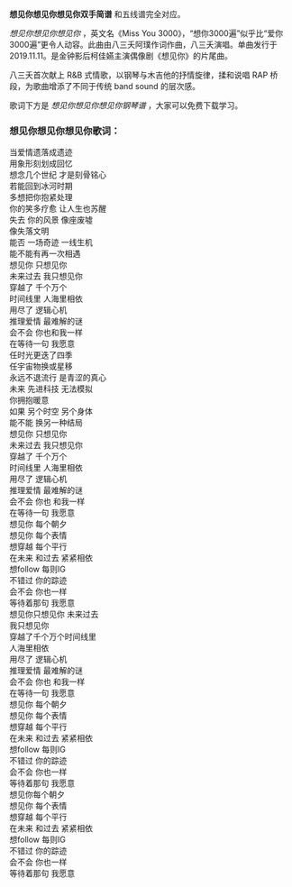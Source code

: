 

**想见你想见你想见你双手简谱** 和五线谱完全对应。

_想见你想见你想见你_ ，英文名《Miss You
3000》，“想你3000遍”似乎比“爱你3000遍”更令人动容。此曲由八三夭阿璞作词作曲，八三夭演唱。单曲发行于2019.11.11。是金钟影后柯佳嬿主演偶像剧《想见你》的片尾曲。

八三夭首次献上 R&B 式情歌，以钢琴与木吉他的抒情旋律，揉和说唱 RAP 桥段，为歌曲增添了不同于传统 band sound 的层次感。

歌词下方是 _想见你想见你想见你钢琴谱_ ，大家可以免费下载学习。

### 想见你想见你想见你歌词：

当爱情遗落成遗迹  
用象形刻划成回忆  
想念几个世纪 才是刻骨铭心  
若能回到冰河时期  
多想把你抱紧处理  
你的笑多疗愈 让人生也苏醒  
失去 你的风景 像座废墟  
像失落文明  
能否 一场奇迹 一线生机  
能不能有再一次相遇  
想见你 只想见你  
未来过去 我只想见你  
穿越了 千个万个  
时间线里 人海里相依  
用尽了 逻辑心机  
推理爱情 最难解的谜  
会不会 你也和我一样  
在等待一句 我愿意  
任时光更迭了四季  
任宇宙物换或星移  
永远不退流行 是青涩的真心  
未来 先进科技 无法模拟  
你拥抱暖意  
如果 另个时空 另个身体  
能不能 换另一种结局  
想见你 只想见你  
未来过去 我只想见你  
穿越了 千个万个  
时间线里 人海里相依  
用尽了 逻辑心机  
推理爱情 最难解的谜  
会不会 你也 和我一样  
在等待一句 我愿意  
想见你 每个朝夕  
想见你 每个表情  
想穿越 每个平行  
在未来 和过去 紧紧相依  
想follow 每则IG  
不错过 你的踪迹  
会不会 你也一样  
等待着那句 我愿意  
想见你只想见你 未来过去  
我只想见你  
穿越了千个万个时间线里  
人海里相依  
用尽了 逻辑心机  
推理爱情 最难解的谜  
会不会 你也 和我一样  
在等待一句 我愿意  
想见你 每个朝夕  
想见你 每个表情  
想穿越 每个平行  
在未来 和过去 紧紧相依  
想follow 每则IG  
不错过 你的踪迹  
会不会 你也一样  
等待着那句 我愿意  
想见你每个朝夕  
想见你 每个表情  
想穿越 每个平行  
在未来 和过去 紧紧相依  
想follow 每则IG  
不错过 你的踪迹  
会不会 你也一样  
等待着那句 我愿意

